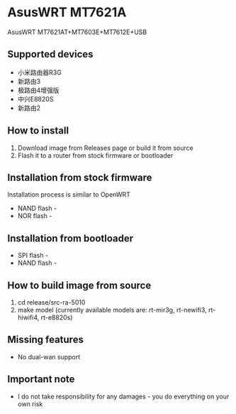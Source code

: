 # AsusWRT MT7621A
AsusWRT MT7621AT+MT7603E+MT7612E+USB

## Supported devices
- 小米路由器R3G
- 新路由3
- 极路由4增强版
- 中兴E8820S
- 新路由2

## How to install
1. Download image from Releases page or build it from source
2. Flash it to a router from stock firmware or bootloader

## Installation from stock firmware
Installation process is similar to OpenWRT
- NAND flash - 
- NOR flash - 

## Installation from bootloader
- SPI flash - 
- NAND flash - 

## How to build image from source
1. cd release/src-ra-5010
2. make model (currently available models are: rt-mir3g, rt-newifi3, rt-hiwifi4, rt-e8820s)

## Missing features
- No dual-wan support

## Important note
- I do not take responsibility for any damages - you do everything on your own risk

